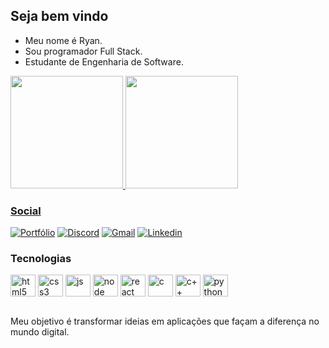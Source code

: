 ## Seja bem vindo

- Meu nome é Ryan.
- Sou programador Full Stack.
- Estudante de Engenharia de Software.

<div>
    <a href="https://github.com/zRyanZito">
    <img height="180em" src="https://github-readme-stats.vercel.app/api?username=zryanzito&show_icons=true&theme=tokyonight" />
    <img height="180em" src="https://github-readme-stats.vercel.app/api/top-langs/?username=anuraghazra&layout=compact&theme=tokyonight" />
</div>

### Social

[![Portfólio](https://img.shields.io/badge/Portfólio-000000?style=for-the-badge&logo=https://cdn.discordapp.com/attachments/1038272728991535124/1324231808828833813/teste.png?ex=67780f3a&is=6776bdba&hm=afe550ba99146c52c00daf8f12b5b25fb833cb56c4e121bab41f14e7401fd45f&)](https://ryandev.com.br)
[![Discord](https://img.shields.io/badge/Discord-%235865F2.svg?style=for-the-badge&logo=discord&logoColor=white)](https://discord.gg/FCkpJh36P7)
[![Gmail](https://img.shields.io/badge/Gmail-D14836?style=for-the-badge&logo=gmail&logoColor=white)](mailto:ryanthiago.dsantos@gmail.com)
[![Linkedin](https://img.shields.io/badge/LinkedIn-0077B5?style=for-the-badge&logo=linkedin&logoColor=white)](https://www.linkedin.com/in/ryan-santos-41655127a/)


### Tecnologias

<div style="display-inline-block">
    <img align="center" height="35" width="40" alt="html5" src="https://cdn.jsdelivr.net/gh/devicons/devicon@latest/icons/html5/html5-original.svg" />
    <img align="center" height="35" width="40" alt="css3" src="https://cdn.jsdelivr.net/gh/devicons/devicon@latest/icons/css3/css3-original.svg" />
    <img align="center" height="35" width="40" alt="js" src="https://cdn.jsdelivr.net/gh/devicons/devicon@latest/icons/javascript/javascript-original.svg" />
    <img align="center" height="35" width="40" alt="node" src="https://cdn.jsdelivr.net/gh/devicons/devicon@latest/icons/nodejs/nodejs-original.svg" />
    <img align="center" height="35" width="40" alt="react" src="https://cdn.jsdelivr.net/gh/devicons/devicon@latest/icons/react/react-original-wordmark.svg" />
    <img align="center" height="35" width="40" alt="c" src="https://cdn.jsdelivr.net/gh/devicons/devicon@latest/icons/c/c-original.svg" />
    <img align="center" height="35" width="40" alt="c++" src="https://cdn.jsdelivr.net/gh/devicons/devicon@latest/icons/cplusplus/cplusplus-original.svg" />
    <img align="center" height="35" width="40" alt="python" src="https://cdn.jsdelivr.net/gh/devicons/devicon@latest/icons/python/python-original.svg" />
</div><br/>

Meu objetivo é transformar ideias em aplicações que façam a diferença no mundo digital.
